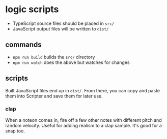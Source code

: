 # logic scripts

- TypeScript source files should be placed in `src/`
- JavaScript output files will be written to `dist/`

## commands

- `npm run build` builds the `src/` directory
- `npm run watch` does the above but watches for changes

## scripts

Built JavaScript files end up in `dist/`. From there, you can copy and paste
them into Scripter and save them for later use.

### clap

When a noteon comes in, fire off a few other notes with different pitch and
random velocity. Useful for adding realism to a clap sample. It's good for a
snap too.
